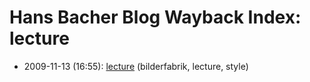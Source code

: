 # Hans Bacher Blog Wayback Index: lecture

* 2009-11-13 (16:55): [lecture](https://web.archive.org/web/https://one1more2time3.wordpress.com/2009/11/13/lecture/) (bilderfabrik, lecture, style)